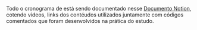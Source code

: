 Todo o cronograma de está sendo documentado nesse [Documento Notion](https://www.notion.so/GoLang-Anota-es-219a59d87487809891d1cc4183c2e4ff), cotendo vídeos, links dos contéudos utilizados juntamente com códigos comentados que foram desenvolvidos na prática do estudo.
